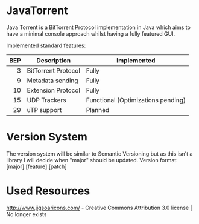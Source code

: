 JavaTorrent
===========

Java Torrent is a BitTorrent Protocol implementation in Java which aims to have a minimal console approach whilst having a fully featured GUI.

Implemented standard features:

BEP | Description | Implemented 
---:| ----------- | ----------- 
3   | BitTorrent Protocol | Fully 
9 | Metadata sending | Fully
10 | Extension Protocol | Fully
15 | UDP Trackers | Functional (Optimizations pending)
29 | uTP support | Planned


Version System
===========
The version system will be similar to Semantic Versioning but as this isn't a library I will decide when "major" should be updated.
Version format: [major].[feature].[patch]

Used Resources
===========
http://www.jigsoaricons.com/ - Creative Commons Attribution 3.0 license | No longer exists

